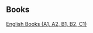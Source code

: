 ## Books 
<a href= 'https://www.oyejuanjo.com/2021/11/libros-pdf-ingles-a1-a2-b1-b2-c1-c1.html'>English Books (A1, A2, B1, B2, C1)</sa>